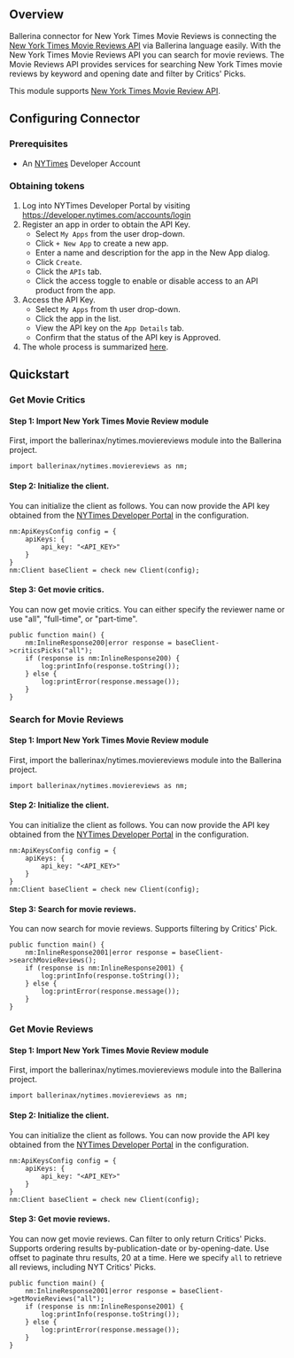 ## Overview
Ballerina connector for New York Times Movie Reviews is connecting the [New York Times Movie Reviews API](https://developer.nytimes.com/docs/movie-reviews-api/1/overview) via Ballerina language easily. With the New York Times Movie Reviews API you can search for movie reviews. The Movie Reviews API provides services for searching New York Times movie reviews by keyword and opening date and filter by Critics' Picks.

This module supports [New York Times Movie Review API](https://developer.nytimes.com/docs/movie-reviews-api/1/overview).

## Configuring Connector

### Prerequisites
- An [NYTimes](https://developer.nytimes.com/accounts/login) Developer Account

### Obtaining tokens
1. Log into NYTimes Developer Portal by visiting https://developer.nytimes.com/accounts/login
2. Register an app in order to obtain the API Key.
    - Select `My Apps` from the user drop-down.
    - Click `+ New App` to create a new app.
    - Enter a name and description for the app in the New App dialog.
    - Click `Create`.
    - Click the `APIs` tab.
    - Click the access toggle to enable or disable access to an API product from the app.
3. Access the API Key.
    - Select `My Apps` from th user drop-down.
    - Click the app in the list.
    - View the API key on the `App Details` tab.
    - Confirm that the status of the API key is Approved.
4. The whole process is summarized [here](https://developer.nytimes.com/get-started).
 
## Quickstart

### Get Movie Critics

#### Step 1: Import New York Times Movie Review module
First, import the ballerinax/nytimes.moviereviews module into the Ballerina project.
```ballerina
import ballerinax/nytimes.moviereviews as nm;
```
#### Step 2: Initialize the client.
You can initialize the client as follows. You can now provide the API key obtained from the [NYTimes Developer Portal](https://developer.nytimes.com/accounts/login) in the configuration.
```ballerina
nm:ApiKeysConfig config = {
    apiKeys: {
        api_key: "<API_KEY>"
    }
}
nm:Client baseClient = check new Client(config);
```
#### Step 3: Get movie critics.
You can now get movie critics. You can either specify the reviewer name or use "all", "full-time", or "part-time".

```ballerina
public function main() {
    nm:InlineResponse200|error response = baseClient->criticsPicks("all");
    if (response is nm:InlineResponse200) {
        log:printInfo(response.toString());
    } else {
        log:printError(response.message());
    }
}
``` 

### Search for Movie Reviews

#### Step 1: Import New York Times Movie Review module
First, import the ballerinax/nytimes.moviereviews module into the Ballerina project.
```ballerina
import ballerinax/nytimes.moviereviews as nm;
```
#### Step 2: Initialize the client.
You can initialize the client as follows. You can now provide the API key obtained from the [NYTimes Developer Portal](https://developer.nytimes.com/accounts/login) in the configuration.
```ballerina
nm:ApiKeysConfig config = {
    apiKeys: {
        api_key: "<API_KEY>"
    }
}
nm:Client baseClient = check new Client(config);
```
#### Step 3: Search for movie reviews.
You can now search for movie reviews. Supports filtering by Critics' Pick.

```ballerina
public function main() {
    nm:InlineResponse2001|error response = baseClient->searchMovieReviews();
    if (response is nm:InlineResponse2001) {
        log:printInfo(response.toString());
    } else {
        log:printError(response.message());
    }
}
``` 

### Get Movie Reviews

#### Step 1: Import New York Times Movie Review module
First, import the ballerinax/nytimes.moviereviews module into the Ballerina project.
```ballerina
import ballerinax/nytimes.moviereviews as nm;
```
#### Step 2: Initialize the client.
You can initialize the client as follows. You can now provide the API key obtained from the [NYTimes Developer Portal](https://developer.nytimes.com/accounts/login) in the configuration.
```ballerina
nm:ApiKeysConfig config = {
    apiKeys: {
        api_key: "<API_KEY>"
    }
}
nm:Client baseClient = check new Client(config);
```
#### Step 3: Get movie reviews.
You can now get movie reviews. Can filter to only return Critics' Picks. Supports ordering results by-publication-date or by-opening-date. Use offset to paginate thru results, 20 at a time. Here we specify `all` to retrieve all reviews, including NYT Critics' Picks.

```ballerina
public function main() {
    nm:InlineResponse2001|error response = baseClient->getMovieReviews("all");
    if (response is nm:InlineResponse2001) {
        log:printInfo(response.toString());
    } else {
        log:printError(response.message());
    }
}
``` 
